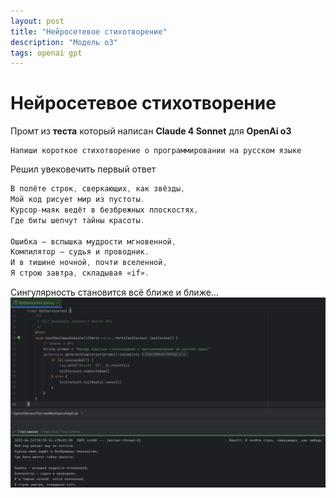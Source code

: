 ```yaml
---
layout: post
title: "Нейросетевое стихотворение"
description: "Модель o3"
tags: openai gpt
---
```


# Нейросетевое стихотворение

Промт из **теста** который написан **Claude 4 Sonnet** для **OpenAi o3**
```
Напиши короткое стихотворение о программировании на русском языке
```

Решил увековечить первый ответ
```java
В полёте строк, сверкающих, как звёзды,  
Мой код рисует мир из пустоты.  
Курсор-маяк ведёт в безбрежных плоскостях,  
Где биты шепчут тайны красоты.  
  
Ошибка – вспышка мудрости мгновенной,  
Компилятор — судья и проводник.  
И в тишине ночной, почти вселенной,  
Я строю завтра, складывая «if».
```

Сингулярность становится всё ближе и ближе...
![singularity_coming](/assets/blog/singularity/singularity0.webp)